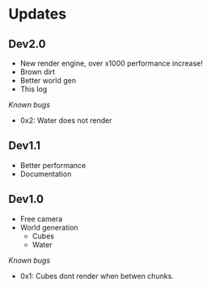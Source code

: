 # Updates

## Dev2.0
* New render engine, over x1000 performance increase!
* Brown dirt
* Better world gen
* This log

*Known bugs*
* 0x2: Water does not render

## Dev1.1 
* Better performance
* Documentation

## Dev1.0
* Free camera
* World generation
  * Cubes
  * Water

*Known bugs*
* 0x1: Cubes dont render when betwen chunks.